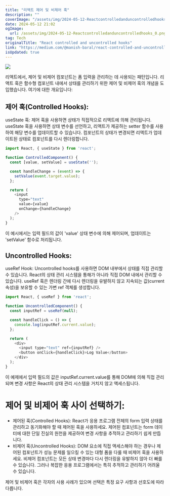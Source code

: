 ```yaml
---
title: "리액트 제어 및 비제어 훅"
description: ""
coverImage: "/assets/img/2024-05-12-Reactcontrolledanduncontrolledhooks_0.png"
date: 2024-05-12 21:02
ogImage: 
  url: /assets/img/2024-05-12-Reactcontrolledanduncontrolledhooks_0.png
tag: Tech
originalTitle: "React controlled and uncontrolled hooks"
link: "https://medium.com/@manish-baral/react-controlled-and-uncontrolled-hooks-0ddd675560f6"
isUpdated: true
---
```





<img src="/assets/img/2024-05-12-Reactcontrolledanduncontrolledhooks_0.png" />

리액트에서, 제어 및 비제어 컴포넌트는 폼 입력을 관리하는 데 사용되는 패턴입니다. 리액트 훅은 함수형 컴포넌트 내에서 상태를 관리하기 위한 제어 및 비제어 훅의 개념을 도입했습니다. 여기에 대한 개요입니다:

## 제어 훅(Controlled Hooks):

useState 훅: 제어 훅을 사용하면 상태가 직접적으로 리액트에 의해 관리됩니다. useState 훅을 사용하면 상태 변수를 선언하고, 리액트가 제공하는 setter 함수를 사용하여 해당 변수를 업데이트할 수 있습니다. 컴포넌트의 상태가 변경되면 리액트가 업데이트된 상태로 컴포넌트를 다시 렌더링합니다.



```js
import React, { useState } from 'react';

function ControlledComponent() {
  const [value, setValue] = useState('');

  const handleChange = (event) => {
    setValue(event.target.value);
  };

  return (
    <input
      type="text"
      value={value}
      onChange={handleChange}
    />
  );
}
```

이 예시에서는 입력 필드의 값이 'value' 상태 변수에 의해 제어되며, 업데이트는 'setValue' 함수로 처리됩니다.

## Uncontrolled Hooks:

useRef Hook: Uncontrolled hooks를 사용하면 DOM 내부에서 상태를 직접 관리할 수 있습니다. React의 상태 관리 시스템을 통해가 아니라 직접 DOM 내에서 관리할 수 있습니다. useRef 훅은 렌더링 간에 다시 렌더링을 유발하지 않고 지속되는 값(current 속성)을 보유할 수 있는 가변 ref 객체를 생성합니다. 




```js
import React, { useRef } from 'react';

function UncontrolledComponent() {
  const inputRef = useRef(null);

  const handleClick = () => {
    console.log(inputRef.current.value);
  };

  return (
    <div>
      <input type="text" ref={inputRef} />
      <button onClick={handleClick}>Log Value</button>
    </div>
  );
}
```

이 예제에서 입력 필드의 값은 inputRef.current.value를 통해 DOM에 의해 직접 관리되며 변경 사항은 React의 상태 관리 시스템을 거치지 않고 액세스됩니다.

# 제어 및 비제어 훅 사이 선택하기:

- 제어된 훅(Controlled Hooks): React가 응용 프로그램 전체의 form 입력 상태를 관리하고 동기화해야 할 때 제어된 훅을 사용하세요. 제어된 컴포넌트는 form 데이터에 대한 단일 진실의 원천을 제공하여 변경 사항을 추적하고 관리하기 쉽게 만듭니다.
- 비제어 훅(Uncontrolled Hooks): DOM 요소에 직접 액세스해야 하는 경우나 제어된 컴포넌트가 성능 문제를 일으킬 수 있는 대형 폼을 다룰 때 비제어 훅을 사용하세요. 비제어 컴포넌트는 모든 상태 변경마다 다시 렌더링을 유발하지 않아 더 빠를 수 있습니다. 그러나 복잡한 응용 프로그램에서는 특히 추적하고 관리하기 어려울 수 있습니다.



제어 및 비제어 훅은 각자의 사용 사례가 있으며 선택은 특정 요구 사항과 선호도에 따라 다릅니다.